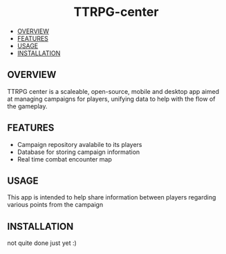 <div align="center">
    <h1>TTRPG-center</h1>
</div>

* [OVERVIEW](#overview)
* [FEATURES](#features)
* [USAGE](#usage)
* [INSTALLATION](#installation)

## OVERVIEW 
TTRPG center is a scaleable, open-source, mobile and desktop app aimed at managing campaigns for players, unifying data to help with the flow of the gameplay.

## FEATURES
* Campaign repository avalabile to its players
* Database for storing campaign information
* Real time combat encounter map

## USAGE
This app is intended to help share information between players regarding various points from the campaign 

## INSTALLATION
not quite done just yet :)

